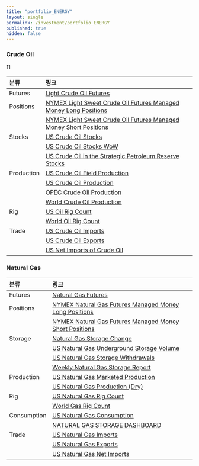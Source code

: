 ```yaml
---
title: "portfolio_ENERGY"
layout: single
permalink: /investment/portfolio_ENERGY
published: true
hidden: false
---
```


<head>
  <base target="_blank">
</head>



### Crude Oil

11

<script type="text/javascript" src="https://s3.tradingview.com/tv.js">
  new TradingView.MediumWidget(
  {
  "symbols": [
    [
      "Crude Oil Futures",
      "NYMEX:CL1!|12M"
    ]
  ],
  "chartOnly": false,
  "width": 700,
  "height": 500,
  "locale": "en",
  "colorTheme": "dark",
  "autosize": false,
  "showVolume": false,
  "hideDateRanges": false,
  "scalePosition": "right",
  "scaleMode": "Normal",
  "fontFamily": "sans-serif",
  "noTimeScale": false,
  "valuesTracking": "1",
  "chartType": "line",
  "lineWidth": 1,
  "color" : "rgba( 34 ,171 ,148 ,1 )"
  }
  );
</script>

| 분류 | 링크 |
| :- | :- |
| Futures | [Light Crude Oil Futures](https://www.tradingview.com/symbols/NYMEX-CL1%21/) |
| Positions | [NYMEX Light Sweet Crude Oil Futures Managed Money Long Positions](https://ycharts.com/indicators/nymex_light_sweet_crude_oil_futures_managed_money_long_positions) |
|           | [NYMEX Light Sweet Crude Oil Futures Managed Money Short Positions](https://ycharts.com/indicators/nymex_light_sweet_crude_oil_futures_managed_money_short_positions) |
| Stocks | [US Crude Oil Stocks](https://ycharts.com/indicators/us_stocks_of_crude_oil) |
|        | [US Crude Oil Stocks WoW](https://ycharts.com/indicators/us_crude_oil_inventories_wow) |
|        | [US Crude Oil in the Strategic Petroleum Reserve Stocks](https://ycharts.com/indicators/us_ending_stocks_of_crude_oil_in_the_strategic_petroleum_reserve) |
| Production | [US Crude Oil Field Production](https://ycharts.com/indicators/us_crude_oil_field_production) |
|            | [US Crude Oil Production](https://ycharts.com/indicators/us_crude_oil_production) |
|            | [OPEC Crude Oil Production](https://ycharts.com/indicators/opec_crude_oil_production) |
|            | [World Crude Oil Production](https://ycharts.com/indicators/world_crude_oil_production) |
| Rig | [US Oil Rig Count](https://ycharts.com/indicators/us_oil_rotary_rigs) |
|     | [World Oil Rig Count](https://ycharts.com/indicators/world_oil_rotary_rigs) |
| Trade | [US Crude Oil Imports](https://ycharts.com/indicators/us_crude_oil_imports_wps) |
|       | [US Crude Oil Exports](https://ycharts.com/indicators/us_crude_oil_exports_wie) |
|       | [US Net Imports of Crude Oil](https://ycharts.com/indicators/us_crude_oil_net_imports) |



### Natural Gas

| 분류 | 링크 |
| :- | :- |
| Futures | [Natural Gas Futures](https://www.tradingview.com/symbols/NYMEX-NG1!/) |
| Positions | [NYMEX Natural Gas Futures Managed Money Long Positions](https://ycharts.com/indicators/nymex_natural_gas_futures_managed_money_long_positions) |
|           | [NYMEX Natural Gas Futures Managed Money Short Positions](https://ycharts.com/indicators/nymex_natural_gas_futures_managed_money_short_positions) |
| Storage | [Natural Gas Storage Change](https://ycharts.com/indicators/natural_gas_storage_change) |
|         | [US Natural Gas Underground Storage Volume](https://ycharts.com/indicators/us_natural_gas_underground_storage_volume) |
|         | [US Natural Gas Storage Withdrawals](https://ycharts.com/indicators/us_natural_gas_storage_activity_withdrawals) |
|         | [Weekly Natural Gas Storage Report](https://ir.eia.gov/ngs/ngs.html) |
| Production | [US Natural Gas Marketed Production](https://ycharts.com/indicators/us_natural_gas_marketed_production_ngm) |
|            | [US Natural Gas Production (Dry)](https://ycharts.com/indicators/us_natural_gas_production_dry_mer_cubic_feet) |
| Rig | [US Natural Gas Rig Count](https://ycharts.com/indicators/us_gas_rotary_rigs) |
|     | [World Gas Rig Count](https://ycharts.com/indicators/world_gas_rotary_rigs) |
| Consumption | [US Natural Gas Consumption](https://ycharts.com/indicators/us_natural_gas_consumption_mer) |
|             | [NATURAL GAS STORAGE DASHBOARD](https://www.eia.gov/naturalgas/storage/dashboard/) |
| Trade | [US Natural Gas Imports](https://ycharts.com/indicators/us_natural_gas_imports) |
|       | [US Natural Gas Exports](https://ycharts.com/indicators/us_natural_gas_exports) |
|       | [US Natural Gas Net Imports](https://ycharts.com/indicators/us_natural_gas_net_imports) |
